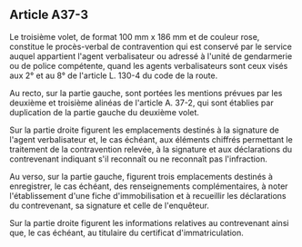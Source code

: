 Article A37-3
----
Le troisième volet, de format 100 mm x 186 mm et de couleur rose, constitue le
procès-verbal de contravention qui est conservé par le service auquel appartient
l'agent verbalisateur ou adressé à l'unité de gendarmerie ou de police
compétente, quand les agents verbalisateurs sont ceux visés aux 2° et au 8° de
l'article L. 130-4 du code de la route.

Au recto, sur la partie gauche, sont portées les mentions prévues par les
deuxième et troisième alinéas de l'article A. 37-2, qui sont établies par
duplication de la partie gauche du deuxième volet.

Sur la partie droite figurent les emplacements destinés à la signature de
l'agent verbalisateur et, le cas échéant, aux éléments chiffrés permettant le
traitement de la contravention relevée, à la signature et aux déclarations du
contrevenant indiquant s'il reconnaît ou ne reconnaît pas l'infraction.

Au verso, sur la partie gauche, figurent trois emplacements destinés à
enregistrer, le cas échéant, des renseignements complémentaires, à noter
l'établissement d'une fiche d'immobilisation et à recueillir les déclarations du
contrevenant, sa signature et celle de l'enquêteur.

Sur la partie droite figurent les informations relatives au contrevenant ainsi
que, le cas échéant, au titulaire du certificat d'immatriculation.
